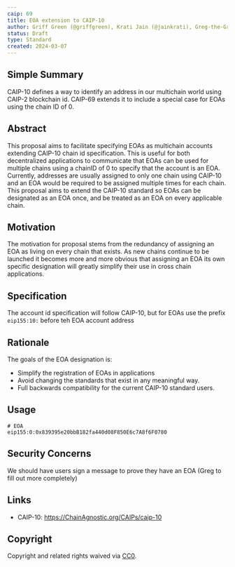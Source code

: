 ```yaml
---
caip: 69
title: EOA extension to CAIP-10
author: Griff Green (@griffgreen), Krati Jain (@jainkrati), Greg-the-Greek (Please edit Greg!)
status: Draft
type: Standard
created: 2024-03-07
---
```



## Simple Summary

CAIP-10 defines a way to identify an address in our multichain world using
CAIP-2 blockchain id. CAIP-69 extends it to include a special case for EOAs
using the chain ID of 0.


## Abstract

This proposal aims to facilitate specifying EOAs as multichain accounts
extending CAIP-10 chain id specification. This is useful for both
decentralized applications to communicate that EOAs can be used for multiple 
chains using a chainID of 0 to specify that the account is an EOA. Currently, 
addresses are usually assigned to only one chain using CAIP-10 and an EOA
would be required to be assigned multiple times for each chain. This proposal 
aims to extend the CAIP-10 standard so EOAs can be designated as an EOA once,
and be treated as an EOA on every applicable chain.


## Motivation

The motivation for proposal stems from the redundancy of assigning an EOA
as living on every chain that exists. As new chains continue to be launched
it becomes more and more obvious that assigning an EOA its own specific
designation will greatly simplify their use in cross chain applications.


## Specification

The account id specification will follow CAIP-10, but for EOAs use the 
prefix `eip155:10:` before teh EOA account address


## Rationale

The goals of the EOA designation is:
- Simplify the registration of EOAs in applications
- Avoid changing the standards that exist in any meaningful way.
- Full backwards compatibility for the current CAIP-10 standard users.


## Usage

```
# EOA
eip155:0:0x839395e20bbB182fa440d08F850E6c7A8f6F0780
```


## Security Concerns

We should have users sign a message to prove they have an EOA (Greg to fill out more completely)


## Links

- CAIP-10: https://ChainAgnostic.org/CAIPs/caip-10


## Copyright

Copyright and related rights waived via [CC0](../LICENSE).
